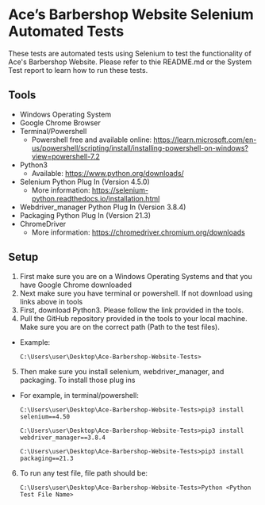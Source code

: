# Ace’s Barbershop Website Selenium Automated Tests

These tests are automated tests using Selenium to test the functionality of Ace's Barbershop Website. Please refer to thie README.md or the System Test report to learn how to run these tests.

## Tools 

* Windows Operating System
* Google Chrome Browser
* Terminal/Powershell
  - Powershell free and available online: https://learn.microsoft.com/en-us/powershell/scripting/install/installing-powershell-on-windows?view=powershell-7.2
* Python3
  - Available: https://www.python.org/downloads/
* Selenium Python Plug In (Version 4.5.0)
  - More information: https://selenium-python.readthedocs.io/installation.html
* Webdriver_manager Python Plug In (Version 3.8.4)
* Packaging Python Plug In (Version 21.3)
* ChromeDriver
  - More information: https://chromedriver.chromium.org/downloads


## Setup
1. First make sure you are on a Windows Operating Systems and that you have Google Chrome downloaded
2. Next make sure you have terminal or powershell. If not download using links above in tools
3. First, download Python3. Please follow the link provided in the tools.
4. Pull the GitHub repository provided in the tools to your local machine. Make sure you are on the correct path (Path to the test files). 
  - Example: 
    ```
    C:\Users\user\Desktop\Ace-Barbershop-Website-Tests>
    ```
5. Then make sure you install selenium, webdriver_manager, and packaging. To install those plug ins
  - For example, in terminal/powershell:
    ```
    C:\Users\user\Desktop\Ace-Barbershop-Website-Tests>pip3 install selenium==4.50
    
    C:\Users\user\Desktop\Ace-Barbershop-Website-Tests>pip3 install webdriver_manager==3.8.4

    C:\Users\user\Desktop\Ace-Barbershop-Website-Tests>pip3 install packaging==21.3
    ```
6. To run any test file, file path should be:
    ```
    C:\Users\user\Desktop\Ace-Barbershop-Website-Tests>Python <Python Test File Name>
    ```
